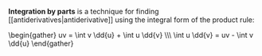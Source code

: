 **Integration by parts** is a technique for finding [[antiderivatives|antiderivative]] using the integral form of the product rule:

\begin{gather}
uv = \int v \dd{u} + \int u \dd{v} \\\\\ \int u \dd{v} = uv - \int v \dd{u}
\end{gather}